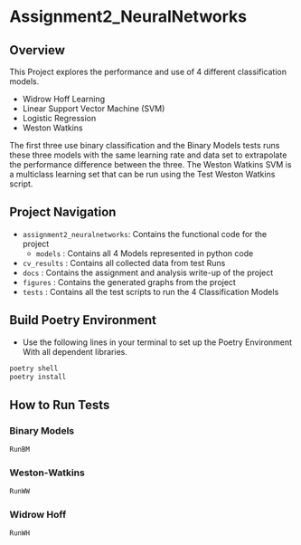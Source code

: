 # Assignment2_NeuralNetworks
## Overview
This Project explores the performance and use of 4 different classification models.
- Widrow Hoff Learning
- Linear Support Vector Machine (SVM)
- Logistic Regression
- Weston Watkins

The first three use binary classification and the Binary Models tests runs these three models with the same learning 
rate and data set to extrapolate the performance difference between the three. The Weston Watkins SVM is a multiclass 
learning set that can be run using the Test Weston Watkins script. 
## Project Navigation
- `assignment2_neuralnetworks`: Contains the functional code for the project
    - `models` : Contains all 4 Models represented in python code
- `cv_results` : Contains all collected data from test Runs
- `docs` : Contains the assignment and analysis write-up of the project
- `figures` : Contains the generated graphs from the project
- `tests` : Contains all the test scripts to run the 4 Classification Models

## Build Poetry Environment
- Use the following lines in your terminal to set up the Poetry Environment With all dependent libraries.
```bash
poetry shell
poetry install
```
## How to Run Tests
### Binary Models
```bash
RunBM
```
### Weston-Watkins
```bash
RunWW
```
### Widrow Hoff
```bash
RunWH
```